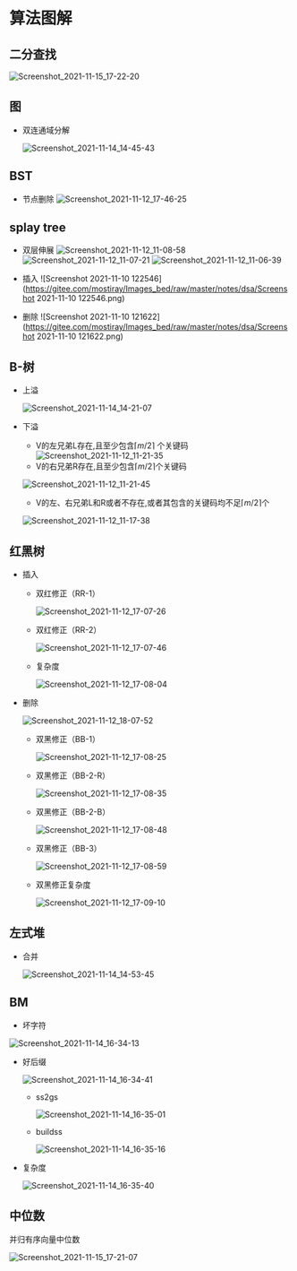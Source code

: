 # 算法图解

## 二分查找

![Screenshot_2021-11-15_17-22-20](https://gitee.com/mostiray/Images_bed/raw/master/notes/dsa/Screenshot_2021-11-15_17-22-20.png)

## 图

- 双连通域分解

  ![Screenshot_2021-11-14_14-45-43](https://gitee.com/mostiray/Images_bed/raw/master/notes/dsa/Screenshot_2021-11-14_14-45-43.png)

## BST

- 节点删除
![Screenshot_2021-11-12_17-46-25](https://gitee.com/mostiray/Images_bed/raw/master/notes/dsa/Screenshot_2021-11-12_17-46-25.png)

## splay tree

- 双层伸展
![Screenshot_2021-11-12_11-08-58](https://gitee.com/mostiray/Images_bed/raw/master/notes/dsa/Screenshot_2021-11-12_11-08-58.png)
![Screenshot_2021-11-12_11-07-21](https://gitee.com/mostiray/Images_bed/raw/master/notes/dsa/Screenshot_2021-11-12_11-07-21.png)
![Screenshot_2021-11-12_11-06-39](https://gitee.com/mostiray/Images_bed/raw/master/notes/dsa/Screenshot_2021-11-12_11-06-39.png)

- 插入
![Screenshot 2021-11-10 122546](https://gitee.com/mostiray/Images_bed/raw/master/notes/dsa/Screenshot 2021-11-10 122546.png)

- 删除
![Screenshot 2021-11-10 121622](https://gitee.com/mostiray/Images_bed/raw/master/notes/dsa/Screenshot 2021-11-10 121622.png)

## B-树

- 上溢

  ![Screenshot_2021-11-14_14-21-07](https://gitee.com/mostiray/Images_bed/raw/master/notes/dsa/Screenshot_2021-11-14_14-21-07.png)

- 下溢
  - V的左兄弟L存在,且至少包含$\lceil m/2\rceil$ 个关键码
  ![Screenshot_2021-11-12_11-21-35](https://gitee.com/mostiray/Images_bed/raw/master/notes/dsa/Screenshot_2021-11-12_11-21-35.png)
  - V的右兄弟R存在,且至少包含$\lceil m/2\rceil$个关键码

  ![Screenshot_2021-11-12_11-21-45](https://gitee.com/mostiray/Images_bed/raw/master/notes/dsa/Screenshot_2021-11-12_11-21-45.png)

  - V的左、右兄弟L和R或者不存在,或者其包含的关键码均不足$\lceil m/2\rceil$个

  ![Screenshot_2021-11-12_11-17-38](https://gitee.com/mostiray/Images_bed/raw/master/notes/dsa/Screenshot_2021-11-12_11-17-38.png)

## 红黑树

- 插入

  - 双红修正（RR-1）

    ![Screenshot_2021-11-12_17-07-26](https://gitee.com/mostiray/Images_bed/raw/master/notes/dsa/Screenshot_2021-11-12_17-07-26.png)

  - 双红修正（RR-2）

    ![Screenshot_2021-11-12_17-07-46](https://gitee.com/mostiray/Images_bed/raw/master/notes/dsa/Screenshot_2021-11-12_17-07-46.png)

  - 复杂度

    ![Screenshot_2021-11-12_17-08-04](https://gitee.com/mostiray/Images_bed/raw/master/notes/dsa/Screenshot_2021-11-12_17-08-04.png)

- 删除

  ![Screenshot_2021-11-12_18-07-52](https://gitee.com/mostiray/Images_bed/raw/master/notes/dsa/Screenshot_2021-11-12_18-07-52.png)

  - 双黑修正（BB-1）

    ![Screenshot_2021-11-12_17-08-25](https://gitee.com/mostiray/Images_bed/raw/master/notes/dsa/Screenshot_2021-11-12_17-08-25.png)

  - 双黑修正（BB-2-R）

    ![Screenshot_2021-11-12_17-08-35](https://gitee.com/mostiray/Images_bed/raw/master/notes/dsa/Screenshot_2021-11-12_17-08-35.png)

  - 双黑修正（BB-2-B）

    ![Screenshot_2021-11-12_17-08-48](https://gitee.com/mostiray/Images_bed/raw/master/notes/dsa/Screenshot_2021-11-12_17-08-48.png)

  - 双黑修正（BB-3）

    ![Screenshot_2021-11-12_17-08-59](https://gitee.com/mostiray/Images_bed/raw/master/notes/dsa/Screenshot_2021-11-12_17-08-59.png)

  - 双黑修正复杂度

    ![Screenshot_2021-11-12_17-09-10](https://gitee.com/mostiray/Images_bed/raw/master/notes/dsa/Screenshot_2021-11-12_17-09-10.png)

## 左式堆

- 合并

  ![Screenshot_2021-11-14_14-53-45](https://gitee.com/mostiray/Images_bed/raw/master/notes/dsa/Screenshot_2021-11-14_14-53-45.png)

## BM

- 坏字符

![Screenshot_2021-11-14_16-34-13](https://gitee.com/mostiray/Images_bed/raw/master/notes/dsa/Screenshot_2021-11-14_16-34-13.png)

- 好后缀

  ![Screenshot_2021-11-14_16-34-41](https://gitee.com/mostiray/Images_bed/raw/master/notes/dsa/Screenshot_2021-11-14_16-34-41.png)
  - ss2gs

    ![Screenshot_2021-11-14_16-35-01](https://gitee.com/mostiray/Images_bed/raw/master/notes/dsa/Screenshot_2021-11-14_16-35-01.png)

  - buildss

    ![Screenshot_2021-11-14_16-35-16](https://gitee.com/mostiray/Images_bed/raw/master/notes/dsa/Screenshot_2021-11-14_16-35-16.png)

- 复杂度

  ![Screenshot_2021-11-14_16-35-40](https://gitee.com/mostiray/Images_bed/raw/master/notes/dsa/Screenshot_2021-11-14_16-35-40.png)

## 中位数

并归有序向量中位数

![Screenshot_2021-11-15_17-21-07](https://gitee.com/mostiray/Images_bed/raw/master/notes/dsa/Screenshot_2021-11-15_17-21-07.png)
